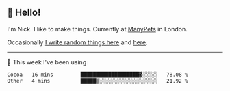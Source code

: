 ## 👋 Hello! 

I'm Nick. I like to make things. Currently at [ManyPets](https://manypets.com) in London.

Occasionally [I write random things here](https://nicksnell.com) and [here](https://twitter.com/nicksnell).

-------

🚀 This week I've been using

<!--START_SECTION:waka-->

```txt
Cocoa   16 mins         ███████████████████▓░░░░░   78.08 %
Other   4 mins          █████▒░░░░░░░░░░░░░░░░░░░   21.92 %
```

<!--END_SECTION:waka-->
